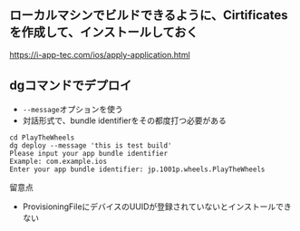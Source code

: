 
## ローカルマシンでビルドできるように、Cirtificatesを作成して、インストールしておく
https://i-app-tec.com/ios/apply-application.html

## dgコマンドでデプロイ

- `--message`オプションを使う
- 対話形式で、bundle identifierをその都度打つ必要がある

```
cd PlayTheWheels
dg deploy --message 'this is test build'
Please input your app bundle identifier
Example: com.example.ios
Enter your app bundle identifier: jp.1001p.wheels.PlayTheWheels
```

留意点

- ProvisioningFileにデバイスのUUIDが登録されていないとインストールできない
